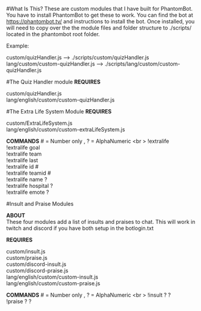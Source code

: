 #What Is This?
These are custom modules that I have built for PhantomBot.  You have to install PhantomBot to get these to work.  You can find the bot at https://phantombot.tv/ and instructions to install the bot.  Once installed, you will need to copy over the the module files and folder structure to ./scripts/ located in the phantombot root folder.  

Example: <br/>

custom/quizHandler.js --> ./scripts/custom/quizHandler.js <br/>
lang/custom/custom-quizHandler.js --> ./scripts/lang/custom/custom-quizHandler.js

#The Quiz Handler module
<b>REQUIRES</b> <br/>

custom/quizHandler.js <br/>
lang/english/custom/custom-quizHandler.js <br/>

#The Extra Life System Module
<b>REQUIRES</b> <br/>

custom/ExtraLifeSystem.js <br/>
lang/english/custom/custom-extraLifeSystem.js <br/>

<b>COMMANDS</b> # = Number only , ? = AlphaNumeric <br \>
!extralife <br/>
!extralife goal <br/>
!extralife team <br/> 
!extralife last <br/>
!extralife id # <br/>
!extralife teamid # <br/>
!extralife name ? <br/>
!extralife hospital ? <br/>
!extralife emote ? <br/>

#Insult and Praise Modules

<b>ABOUT</b> <br/>
These four modules add a list of insults and praises to chat.  This will work in twitch and discord if you have both setup in the botlogin.txt

<b>REQUIRES</b> <br/>

custom/insult.js <br/>
custom/praise.js <br/>
custom/discord-insult.js <br/>
custom/discord-praise.js <br/>
lang/english/custom/custom-insult.js <br/>
lang/english/custom/custom-praise.js <br/>

<b>COMMANDS</b> # = Number only , ? = AlphaNumeric <br \>
!insult ? ? <br/>
!praise ? ? <br/>

